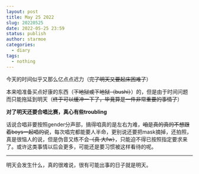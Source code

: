```yaml
---
layout: post
title: May 25 2022
slug: 20220525
date: 2022-05-25 23:59
status: publish
author: starmoe
categories: 
  - diary
tags:
  - nothing
---
```

今天的时间似乎又那么亿点点迟力（~~完了明天又要起床困难了~~）

本来咱准备买点好康的东西（~~下地狱或下地狱（bushi）~~）的，但是由于时间问题而只能拖延到明天（~~终于可以缓冲一下了，毕竟算是一件非常重要的事情了~~）

**对了明天还要合唱比赛，真心有些troubling**

话说合唱非要按照gender分声部，搞得咱真的是左右为难，~~咱是真的真的不想跟着boys一起唱的说~~，每次唱完都能要人半命，更别说还要把mask摘掉，还拍照，真是很恼人的说，但是伪音又练不会~~（真 大fw）~~，只能迫不得已按照指定要求来了。或许这类事情以后会更多，可能还是要习惯被这样看待的呢。

___

明天会发生什么，真的很难说，很有可能出事的日子就是明天。
